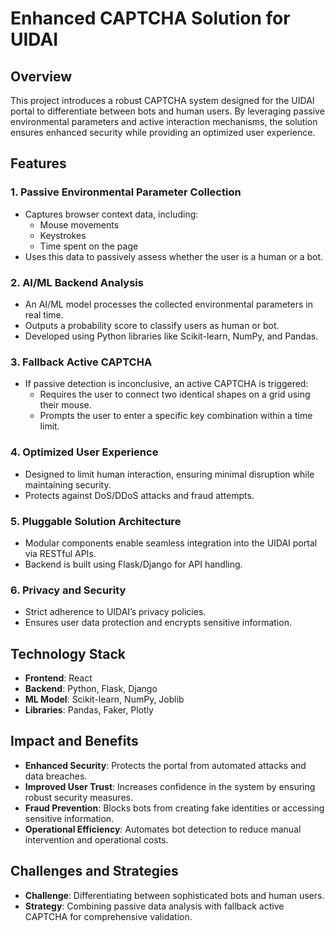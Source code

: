 # Enhanced CAPTCHA Solution for UIDAI

## Overview
This project introduces a robust CAPTCHA system designed for the UIDAI portal to differentiate between bots and human users. By leveraging passive environmental parameters and active interaction mechanisms, the solution ensures enhanced security while providing an optimized user experience.

## Features

### 1. **Passive Environmental Parameter Collection**
- Captures browser context data, including:
  - Mouse movements
  - Keystrokes
  - Time spent on the page
- Uses this data to passively assess whether the user is a human or a bot.

### 2. **AI/ML Backend Analysis**
- An AI/ML model processes the collected environmental parameters in real time.
- Outputs a probability score to classify users as human or bot.
- Developed using Python libraries like Scikit-learn, NumPy, and Pandas.

### 3. **Fallback Active CAPTCHA**
- If passive detection is inconclusive, an active CAPTCHA is triggered:
  - Requires the user to connect two identical shapes on a grid using their mouse.
  - Prompts the user to enter a specific key combination within a time limit.

### 4. **Optimized User Experience**
- Designed to limit human interaction, ensuring minimal disruption while maintaining security.
- Protects against DoS/DDoS attacks and fraud attempts.

### 5. **Pluggable Solution Architecture**
- Modular components enable seamless integration into the UIDAI portal via RESTful APIs.
- Backend is built using Flask/Django for API handling.

### 6. **Privacy and Security**
- Strict adherence to UIDAI’s privacy policies.
- Ensures user data protection and encrypts sensitive information.

## Technology Stack
- **Frontend**: React
- **Backend**: Python, Flask, Django
- **ML Model**: Scikit-learn, NumPy, Joblib
- **Libraries**: Pandas, Faker, Plotly

## Impact and Benefits
- **Enhanced Security**: Protects the portal from automated attacks and data breaches.
- **Improved User Trust**: Increases confidence in the system by ensuring robust security measures.
- **Fraud Prevention**: Blocks bots from creating fake identities or accessing sensitive information.
- **Operational Efficiency**: Automates bot detection to reduce manual intervention and operational costs.

## Challenges and Strategies
- **Challenge**: Differentiating between sophisticated bots and human users.
- **Strategy**: Combining passive data analysis with fallback active CAPTCHA for comprehensive validation.


